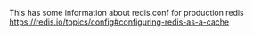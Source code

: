 This has some information about redis.conf for production redis
https://redis.io/topics/config#configuring-redis-as-a-cache
